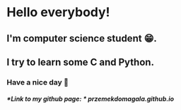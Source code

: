 # Hello everybody!
## I'm computer science student :grin:. 

## I try to learn some C and Python.

### Have a nice day :wave:

##### *Link to my github page: * przemekdomagala.github.io







